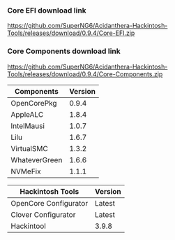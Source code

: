 
### Core EFI download link
https://github.com/SuperNG6/Acidanthera-Hackintosh-Tools/releases/download/0.9.4/Core-EFI.zip

### Core Components download link
https://github.com/SuperNG6/Acidanthera-Hackintosh-Tools/releases/download/0.9.4/Core-Components.zip

| Components    | Version               |
| ------------- | --------------------- |
| OpenCorePkg   | 0.9.4    | 
| AppleALC      | 1.8.4       |
| IntelMausi    | 1.0.7     |
| Lilu          | 1.6.7           |
| VirtualSMC    | 1.3.2     |
| WhateverGreen | 1.6.6  |
| NVMeFix       | 1.1.1        |

| Hackintosh Tools      | Version           |
| --------------------- | ----------------- |
| OpenCore Configurator | Latest            | 
| Clover Configurator   | Latest            |
| Hackintool            | 3.9.8 |

